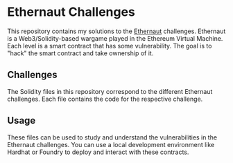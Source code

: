 # Ethernaut Challenges

This repository contains my solutions to the [Ethernaut](https://ethernaut.openzeppelin.com/) challenges. Ethernaut is a Web3/Solidity-based wargame played in the Ethereum Virtual Machine. Each level is a smart contract that has some vulnerability. The goal is to "hack" the smart contract and take ownership of it.

## Challenges

The Solidity files in this repository correspond to the different Ethernaut challenges. Each file contains the code for the respective challenge.

## Usage

These files can be used to study and understand the vulnerabilities in the Ethernaut challenges. You can use a local development environment like Hardhat or Foundry to deploy and interact with these contracts.

